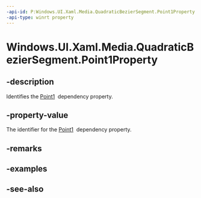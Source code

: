 ```yaml
---
-api-id: P:Windows.UI.Xaml.Media.QuadraticBezierSegment.Point1Property
-api-type: winrt property
---
```


<!-- Property syntax
public Windows.UI.Xaml.DependencyProperty Point1Property { get; }
-->

# Windows.UI.Xaml.Media.QuadraticBezierSegment.Point1Property

## -description
Identifies the [Point1](quadraticbeziersegment_point1.md)  dependency property.



## -property-value
The identifier for the [Point1](quadraticbeziersegment_point1.md)  dependency property.

## -remarks

## -examples

## -see-also
